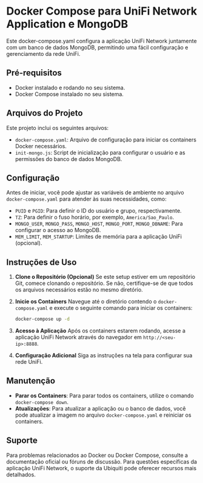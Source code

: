 # Docker Compose para UniFi Network Application e MongoDB

Este docker-compose.yaml configura a aplicação UniFi Network juntamente com um banco de dados MongoDB, permitindo uma fácil configuração e gerenciamento da rede UniFi.

## Pré-requisitos

- Docker instalado e rodando no seu sistema.
- Docker Compose instalado no seu sistema.

## Arquivos do Projeto

Este projeto inclui os seguintes arquivos:

- `docker-compose.yaml`: Arquivo de configuração para iniciar os containers Docker necessários.
- `init-mongo.js`: Script de inicialização para configurar o usuário e as permissões do banco de dados MongoDB.

## Configuração

Antes de iniciar, você pode ajustar as variáveis de ambiente no arquivo `docker-compose.yaml` para atender às suas necessidades, como:

- `PUID` e `PGID`: Para definir o ID do usuário e grupo, respectivamente.
- `TZ`: Para definir o fuso horário, por exemplo, `America/Sao_Paulo`.
- `MONGO_USER`, `MONGO_PASS`, `MONGO_HOST`, `MONGO_PORT`, `MONGO_DBNAME`: Para configurar o acesso ao MongoDB.
- `MEM_LIMIT`, `MEM_STARTUP`: Limites de memória para a aplicação UniFi (opcional).

## Instruções de Uso

1. **Clone o Repositório (Opcional)**
   Se este setup estiver em um repositório Git, comece clonando o repositório. Se não, certifique-se de que todos os arquivos necessários estão no mesmo diretório.

2. **Inicie os Containers**
   Navegue até o diretório contendo o `docker-compose.yaml` e execute o seguinte comando para iniciar os containers:

   ```bash
   docker-compose up -d
   ```

3. **Acesso à Aplicação**
   Após os containers estarem rodando, acesse a aplicação UniFi Network através do navegador em `http://<seu-ip>:8888`.

4. **Configuração Adicional**
   Siga as instruções na tela para configurar sua rede UniFi.

## Manutenção

- **Parar os Containers**: Para parar todos os containers, utilize o comando `docker-compose down`.
- **Atualizações**: Para atualizar a aplicação ou o banco de dados, você pode atualizar a imagem no arquivo `docker-compose.yaml` e reiniciar os containers.

## Suporte

Para problemas relacionados ao Docker ou Docker Compose, consulte a documentação oficial ou fóruns de discussão. Para questões específicas da aplicação UniFi Network, o suporte da Ubiquiti pode oferecer recursos mais detalhados.
